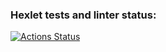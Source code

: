 ### Hexlet tests and linter status:
[![Actions Status](https://github.com/awensq/frontend-project-44/actions/workflows/hexlet-check.yml/badge.svg)](https://github.com/awensq/frontend-project-44/actions)